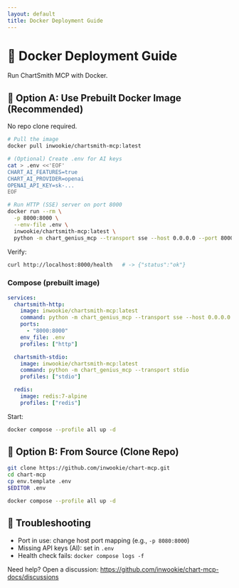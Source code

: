 ```yaml
---
layout: default
title: Docker Deployment Guide
---
```


# 🐳 Docker Deployment Guide

Run ChartSmith MCP with Docker.

## 🚀 Option A: Use Prebuilt Docker Image (Recommended)

No repo clone required.

```bash
# Pull the image
docker pull inwookie/chartsmith-mcp:latest

# (Optional) Create .env for AI keys
cat > .env <<'EOF'
CHART_AI_FEATURES=true
CHART_AI_PROVIDER=openai
OPENAI_API_KEY=sk-...
EOF

# Run HTTP (SSE) server on port 8000
docker run --rm \
  -p 8000:8000 \
  --env-file .env \
  inwookie/chartsmith-mcp:latest \
  python -m chart_genius_mcp --transport sse --host 0.0.0.0 --port 8000
```

Verify:
```bash
curl http://localhost:8000/health   # -> {"status":"ok"}
```

### Compose (prebuilt image)
```yaml
services:
  chartsmith-http:
    image: inwookie/chartsmith-mcp:latest
    command: python -m chart_genius_mcp --transport sse --host 0.0.0.0 --port 8000
    ports:
      - "8000:8000"
    env_file: .env
    profiles: ["http"]

  chartsmith-stdio:
    image: inwookie/chartsmith-mcp:latest
    command: python -m chart_genius_mcp --transport stdio
    profiles: ["stdio"]

  redis:
    image: redis:7-alpine
    profiles: ["redis"]
```

Start:
```bash
docker compose --profile all up -d
```

## 🧩 Option B: From Source (Clone Repo)

```bash
git clone https://github.com/inwookie/chart-mcp.git
cd chart-mcp
cp env.template .env
$EDITOR .env

docker compose --profile all up -d
```

## 🔎 Troubleshooting
- Port in use: change host port mapping (e.g., `-p 8080:8000`)
- Missing API keys (AI): set in `.env`
- Health check fails: `docker compose logs -f`

Need help? Open a discussion: https://github.com/inwookie/chart-mcp-docs/discussions
